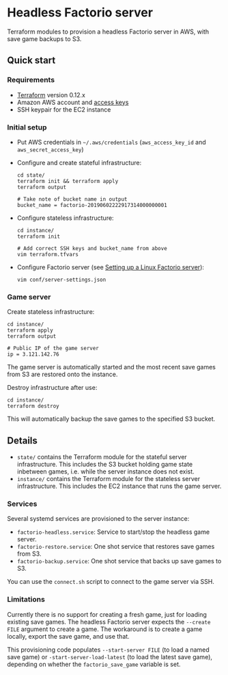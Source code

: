 # Headless Factorio server

Terraform modules to provision a headless Factorio server in AWS, with save game
backups to S3.

## Quick start

### Requirements

* [Terraform](https://www.terraform.io) version 0.12.x
* Amazon AWS account and [access keys](https://docs.aws.amazon.com/general/latest/gr/aws-sec-cred-types.html#access-keys-and-secret-access-keys)
* SSH keypair for the EC2 instance

### Initial setup

* Put AWS credentials in `~/.aws/credentials` (`aws_access_key_id` and
  `aws_secret_access_key`)

* Configure and create stateful infrastructure:

      cd state/
      terraform init && terraform apply
      terraform output
      
      # Take note of bucket name in output
      bucket_name = factorio-20190602222917314000000001

* Configure stateless infrastructure:

      cd instance/
      terraform init
    
      # Add correct SSH keys and bucket_name from above
      vim terraform.tfvars

* Configure Factorio server (see [Setting up a Linux Factorio server](https://wiki.factorio.com/Multiplayer#Setting_up_a_Linux_Factorio_server)):

      vim conf/server-settings.json

### Game server

Create stateless infrastructure:

    cd instance/
    terraform apply
    terraform output
    
    # Public IP of the game server
    ip = 3.121.142.76

The game server is automatically started and the most recent save games from S3
are restored onto the instance.

Destroy infrastructure after use:

    cd instance/
    terraform destroy

This will automatically backup the save games to the specified S3 bucket.

## Details

* `state/` contains the Terraform module for the stateful server infrastructure.
  This includes the S3 bucket holding game state inbetween games, i.e. while the
  server instance does not exist.
* `instance/` contains the Terraform module for the stateless server
  infrastructure. This includes the EC2 instance that runs the game server.

### Services

Several systemd services are provisioned to the server instance:

* `factorio-headless.service`: Service to start/stop the headless game server.
* `factorio-restore.service`: One shot service that restores save games from S3.
* `factorio-backup.service`: One shot service that backs up save games to S3.

You can use the `connect.sh` script to connect to the game server via SSH.

### Limitations

Currently there is no support for creating a fresh game, just for loading existing
save games. The headless Factorio server expects the `--create FILE` argument to
create a game. The workaround is to create a game locally, export the save game,
and use that.

This provisioning code populates `--start-server FILE` (to load a named save game) or
`-start-server-load-latest` (to load the latest save game), depending on whether
the `factorio_save_game` variable is set.
